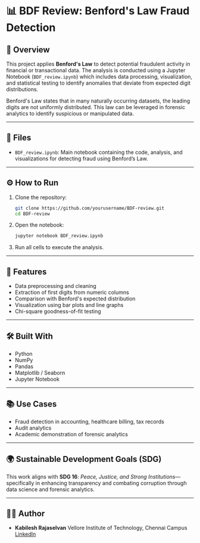 
# 📊 BDF Review: Benford's Law Fraud Detection

## 🧾 Overview

This project applies **Benford's Law** to detect potential fraudulent activity in financial or transactional data. The analysis is conducted using a Jupyter Notebook (`BDF_review.ipynb`) which includes data processing, visualization, and statistical testing to identify anomalies that deviate from expected digit distributions.

Benford's Law states that in many naturally occurring datasets, the leading digits are not uniformly distributed. This law can be leveraged in forensic analytics to identify suspicious or manipulated data.

---

## 📁 Files

* `BDF_review.ipynb`: Main notebook containing the code, analysis, and visualizations for detecting fraud using Benford’s Law.

---

## ⚙️ How to Run

1. Clone the repository:

   ```bash
   git clone https://github.com/yourusername/BDF-review.git
   cd BDF-review
   ```

2. Open the notebook:

   ```bash
   jupyter notebook BDF_review.ipynb
   ```

3. Run all cells to execute the analysis.

---

## 📌 Features

* Data preprocessing and cleaning
* Extraction of first digits from numeric columns
* Comparison with Benford's expected distribution
* Visualization using bar plots and line graphs
* Chi-square goodness-of-fit testing

---

## 🛠 Built With

* Python
* NumPy
* Pandas
* Matplotlib / Seaborn
* Jupyter Notebook

---

## 📚 Use Cases

* Fraud detection in accounting, healthcare billing, tax records
* Audit analytics
* Academic demonstration of forensic analytics

---

## 🌍 Sustainable Development Goals (SDG)

This work aligns with **SDG 16**: *Peace, Justice, and Strong Institutions*—specifically in enhancing transparency and combating corruption through data science and forensic analytics.

---

## 👨‍💻 Author

* **Kabilesh Rajaselvan**
  Vellore Institute of Technology, Chennai Campus
  [LinkedIn](https://www.linkedin.com/in/kabilesh-rajaselvan-3344a7287/)


